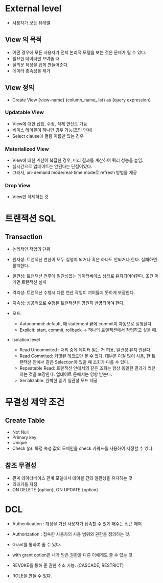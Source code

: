 # External level
- 사용자가 보는 뷰레벨

## View 의 목적
- 어떤 경우에 모든 사용자가 전체 논리적 모델을 보는 것은 문제가 될 수 있다. 
- 필요한 데이터만 보여줄 때
- 질의문 작성을 쉽게 만들어준다.
- 데이터 종속성을 제거

## View 정의
- Create View {view-name} {column_name_list} as {query expression}

### Updatable View
- View에 대한 삽입, 수정, 삭제 연산도 가능
- 베이스 테이블이 하나인 경우 가능(조인 안됨)
- Select clause에 컬럼 이름만 있는 경우

### Materialized View
- View에 대한 계산이 복잡한 경우, 미리 결과를 계산하여 쿼리 성능을 높임.
- 실시간으로 업데이트는 안된다는 단점이있다.
- 그래서, on-demand mode/real-time mode로 refresh 방법을 제공

### Drop View
- View만 삭제하는 것

# 트랜잭션 SQL

## Transaction
- 논리적인 작업의 단위
- 원자성: 트랜잭션 연산이 모두 실행이 되거나 혹은 하나도 안되거나 한다. 실패하면 롤백한다.
- 일관성: 트랜잭션 전후에 일관성있는 데이터베이스 상태로 유지되어야한다. 조건 어기면 트랜잭션 실패
- 격리성: 트랜잭션 수행시 다른 연산 작업이 끼어들지 못하게 보장한다. 
- 지속성: 성공적으로 수행된 트랜잭션은 영원히 반영되어야 한다.

- 모드: 
  - Autocommit: default, 매 statement 끝에 commit이 자동으로 실행된다. 
  - Explicit: start, commit, rollback -> 하나의 트랜잭션에서 작업하고 싶을 때.

- isolation level
  - Read Uncommited : 처리 중에 데이터 읽는 거 허용, 일관성 유지 안된다.
  - Read Commited: 커밋된 레코드만 볼 수 있다. 대부분 이걸 많이 사용, 한 트랜잭션 안에서 같은 Selection이 있을 때 조회가 다를 수 있다.
  - Repeatable Read: 트랜잭션 안에서의 같은 조회는 항상 동일한 결과가 리턴하는 것을 보장한다. 업데이트 문에서는 영향 받는다. 
  - Serializable: 완벽한 읽기 일관성 모드 제공
  
# 무결성 제약 조건

## Create Table
- Not Null
- Primary key
- Unique
- Check (p): 특정 속성 값의 도메인을 check 키워드를 사용하여 지정할 수 있다.

## 참조 무결성
- 관계 데이터베이스 관계 모델에서 테이블 간의 일관성을 유지하는 것
- 외래키를 지정
- ON DELETE {option}, ON UPDATE {option}

# DCL
- Authentication : 계정을 가진 사용자가 접속할 수 있게 해주는 접근 제어
- Authorization : 접속한 사용자의 사용 범위와 권한을 정의하는 것.

- Grant를 통하여 줄 수 있다.
- with grant option은 내가 받은 권한을 다른 이에게도 줄 수 있는 것.
- REVOKE를 통해 준 권한 취소 가능. (CASCADE, RESTRICT)
- ROLE을 만들 수 있다.